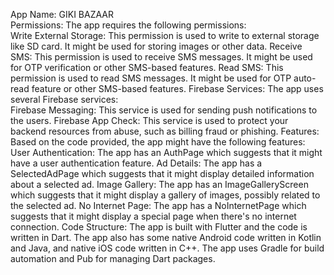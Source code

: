 App Name: GIKI BAZAAR  
Permissions: The app requires the following permissions:  
Write External Storage: This permission is used to write to external storage like SD card. It might be used for storing images or other data.
Receive SMS: This permission is used to receive SMS messages. It might be used for OTP verification or other SMS-based features.
Read SMS: This permission is used to read SMS messages. It might be used for OTP auto-read feature or other SMS-based features.
Firebase Services: The app uses several Firebase services:  
Firebase Messaging: This service is used for sending push notifications to the users.
Firebase App Check: This service is used to protect your backend resources from abuse, such as billing fraud or phishing.
Features: Based on the code provided, the app might have the following features:  
User Authentication: The app has an AuthPage which suggests that it might have a user authentication feature.
Ad Details: The app has a SelectedAdPage which suggests that it might display detailed information about a selected ad.
Image Gallery: The app has an ImageGalleryScreen which suggests that it might display a gallery of images, possibly related to the selected ad.
No Internet Page: The app has a NoInternetPage which suggests that it might display a special page when there's no internet connection.
Code Structure: The app is built with Flutter and the code is written in Dart. The app also has some native Android code written in Kotlin and Java, and native iOS code written in C++. The app uses Gradle for build automation and Pub for managing Dart packages.  
